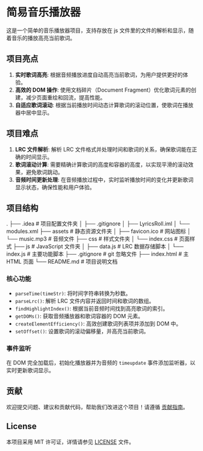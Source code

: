 # 简易音乐播放器

这是一个简单的音乐播放器项目，支持存放在 js 文件里的文件的解析和显示，随着音乐的播放高亮当前歌词。

## 项目亮点

1. **实时歌词高亮**: 根据音频播放进度自动高亮当前歌词，为用户提供更好的体验。
2. **高效的 DOM 操作**: 使用文档碎片（Document Fragment）优化歌词元素的创建，减少页面重绘和回流，提高性能。
3. **自适应歌词滚动**: 根据当前播放时间动态计算歌词的滚动位置，使歌词在播放器中居中显示。

## 项目难点

1. **LRC 文件解析**: 解析 LRC 文件格式并处理时间和歌词的关系，确保歌词能在正确的时间显示。
2. **歌词滚动计算**: 需要精确计算歌词的高度和容器的高度，以实现平滑的滚动效果，避免歌词跳动。
3. **音频时间更新处理**: 在音频播放过程中，实时监听播放时间的变化并更新歌词显示状态，确保性能和用户体验。

## 项目结构
.
├── .idea                   # 项目配置文件夹
│   ├── .gitignore
│   ├── LyricsRoll.iml
│   └── modules.xml
├── assets                  # 静态资源文件夹
│   ├── favicon.ico         # 网站图标
│   └── music.mp3           # 音频文件
├── css                     # 样式文件夹
│   └── index.css           # 页面样式
├── js                      # JavaScript 文件夹
│   ├── data.js             # LRC 数据存储脚本
│   └── index.js            # 主要功能脚本
├── .gitignore              # git 忽略文件
├── index.html              # 主 HTML 页面
└── README.md               # 项目说明文档

### 核心功能

- `parseTime(timeStr)`: 将时间字符串转换为秒数。
- `parseLrc()`: 解析 LRC 文件内容并返回时间和歌词的数组。
- `findHighlightIndex()`: 根据当前音频时间找到高亮歌词的索引。
- `getDOMs()`: 获取音频播放器和歌词容器的 DOM 元素。
- `createElementEfficiency()`: 高效创建歌词列表项并添加到 DOM 中。
- `setOffset()`: 设置歌词的滚动偏移量，并高亮当前歌词。

### 事件监听

在 DOM 完全加载后，初始化播放器并为音频的 `timeupdate` 事件添加监听器，以实时更新歌词显示。

## 贡献

欢迎提交问题、建议和贡献代码，帮助我们改进这个项目！请遵循 [贡献指南](CONTRIBUTING.md)。

## License

本项目采用 MIT 许可证，详情请参见 [LICENSE](LICENSE) 文件。
